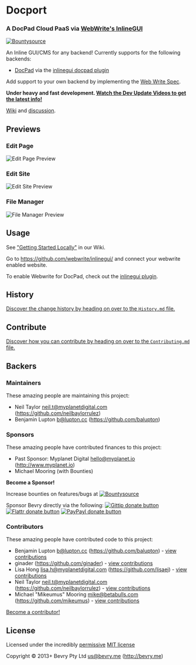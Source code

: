 # Docport
### A DocPad Cloud PaaS via [WebWrite's InlineGUI](https://github.com/webwrite/inlinegui)

<!-- BADGES/ -->

[![Bountysource](https://api.bountysource.com/badge/tracker?tracker_id=1083298)](https://www.bountysource.com/trackers/1083298-docport-s-fork-of-webwrite-inlinegui?utm_source=1083298&utm_medium=shield&utm_campaign=TRACKER_BADGE)

<!-- /BADGES -->


An Inline GUI/CMS for any backend! Currently supports for the following backends:

- [DocPad](http://docpad.org) via the [inlinegui docpad plugin](http://docpad.org/p/inlinegui)

Add support to your own backend by implementing the [Web Write Spec](https://github.com/webwrite/spec).

**Under heavy and fast development. [Watch the Dev Update Videos to get the latest info!](https://cloudup.com/cF6jns2vGKv)**

[Wiki](https://github.com/Docport/inlinegui/wiki) and [discussion](http://discuss.docport.io/).


## Previews

### Edit Page

![Edit Page Preview](https://raw.github.com/webwrite/inlinegui/0b02ffc96fccd4b1327a617ec3dc6a2dec326150/src/files/resources/images/edit-page.jpg)


### Edit Site

![Edit Site Preview](https://raw.github.com/webwrite/inlinegui/0b02ffc96fccd4b1327a617ec3dc6a2dec326150/src/files/resources/images/edit-site.jpg)

### File Manager

![File Manager Preview](https://raw.github.com/webwrite/inlinegui/0b02ffc96fccd4b1327a617ec3dc6a2dec326150/src/files/resources/images/file-manager.jpg)


## Usage

See ["Getting Started Locally"](https://github.com/Docport/inlinegui/wiki/Getting-Started-Locally) in our Wiki.

Go to https://github.com/webwrite/inlinegui/ and connect your webwrite enabled website.

To enable Webwrite for DocPad, check out the [inlinegui plugin](http://docpad.org/plugin/inlinegui).


<!-- HISTORY/ -->

## History
[Discover the change history by heading on over to the `History.md` file.](https://github.com/webwrite/inlinegui/blob/master/History.md#files)

<!-- /HISTORY -->


<!-- CONTRIBUTE/ -->

## Contribute

[Discover how you can contribute by heading on over to the `Contributing.md` file.](https://github.com/webwrite/inlinegui/blob/master/Contributing.md#files)

<!-- /CONTRIBUTE -->


<!-- BACKERS/ -->

## Backers

### Maintainers

These amazing people are maintaining this project:

- Neil Taylor <neil.t@myplanetdigital.com> (https://github.com/neilbaylorrulez)
- Benjamin Lupton <b@lupton.cc> (https://github.com/balupton)

### Sponsors

These amazing people have contributed finances to this project:

- Past Sponsor: Myplanet Digital <hello@myplanet.io> (http://www.myplanet.io)
- Michael Mooring (with Bounties)

**Become a Sponsor!**

Increase bounties on features/bugs at [![Bountysource](https://api.bountysource.com/badge/tracker?tracker_id=1083298)](https://www.bountysource.com/trackers/1083298-docport?utm_source=1083298&utm_medium=shield&utm_campaign=TRACKER_BADGE)

Sponsor Bevry directly via the following: 
[![Gittip donate button](http://img.shields.io/gittip/bevry.png)](https://www.gittip.com/bevry/ "Donate weekly to this project using Gittip")
[![Flattr donate button](http://img.shields.io/flattr/donate.png?color=yellow)](http://flattr.com/thing/344188/balupton-on-Flattr "Donate monthly to this project using Flattr")
[![PayPayl donate button](http://img.shields.io/paypal/donate.png?color=yellow)](https://www.paypal.com/cgi-bin/webscr?cmd=_s-xclick&hosted_button_id=QB8GQPZAH84N6 "Donate once-off to this project using Paypal")

### Contributors

These amazing people have contributed code to this project:

- Benjamin Lupton <b@lupton.cc> (https://github.com/balupton) - [view contributions](https://github.com/webwrite/inlinegui/commits?author=balupton)
- ginader (https://github.com/ginader) - [view contributions](https://github.com/webwrite/inlinegui/commits?author=ginader)
- Lisa Hong <lisa.h@myplanetdigital.com> (https://github.com/lisaej) - [view contributions](https://github.com/webwrite/inlinegui/commits?author=lisaej)
- Neil Taylor <neil.t@myplanetdigital.com> (https://github.com/neilbaylorrulez) - [view contributions](https://github.com/webwrite/inlinegui/commits?author=neilbaylorrulez)
- Michael "Mikeumus" Mooring <mike@betabulls.com> (https://github.com/mikeumus) - [view contributions](https://github.com/webwrite/inlinegui/commits?author=mikeumus)

[Become a contributor!](https://github.com/webwrite/inlinegui/blob/master/Contributing.md#files)

<!-- /BACKERS -->


<!-- LICENSE/ -->

## License

Licensed under the incredibly [permissive](http://en.wikipedia.org/wiki/Permissive_free_software_licence) [MIT license](https://github.com/webwrite/inlinegui/blob/master/LICENSE.md#readme)

Copyright &copy; 2013+ Bevry Pty Ltd <us@bevry.me> (http://bevry.me)

<!-- /LICENSE -->


